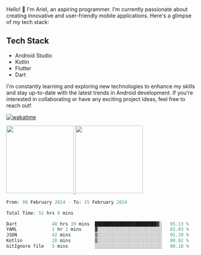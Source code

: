 Hello! 👋 I'm Ariel, an aspiring programmer. I'm currently passionate about creating innovative and user-friendly mobile applications. Here's a glimpse of my tech stack:

## Tech Stack

- Android Studio
- Kotlin
- Flutter
- Dart

I'm constantly learning and exploring new technologies to enhance my skills and stay up-to-date with the latest trends in Android development. If you're interested in collaborating or have any exciting project ideas, feel free to reach out!

[![wakatime](https://wakatime.com/badge/user/3a9424b2-a7e9-45b1-b004-c0da731ae6d1.svg)](https://wakatime.com/@3a9424b2-a7e9-45b1-b004-c0da731ae6d1)

<p align="left">
<a href="https://github.com/MattRiel">
  <img height="180em" src="https://github-readme-stats-eight-theta.vercel.app/api?username=MattRiel&show_icons=true&theme=dark&include_all_commits=true&count_private=true"/>
  <img height="180em" src="https://github-readme-stats-eight-theta.vercel.app/api/top-langs/?username=MattRiel&layout=compact&langs_count=8&theme=dark"/>
</a>
</p>

<!-- <img width="63.5%" src="https://github-readme-stats.vercel.app/api/wakatime?username=arielmatius&layuout=compact&theme=nightowl&v=2&hide_border=true" alt="Wakatime Stats" /> -->


<!--START_SECTION:waka-->

```dart
From: 08 February 2024 - To: 15 February 2024

Total Time: 51 hrs 8 mins

Dart             48 hrs 39 mins  ███████████████████████▓░   95.13 %
YAML             1 hr 2 mins     ▓░░░░░░░░░░░░░░░░░░░░░░░░   02.03 %
JSON             42 mins         ▒░░░░░░░░░░░░░░░░░░░░░░░░   01.39 %
Kotlin           28 mins         ▒░░░░░░░░░░░░░░░░░░░░░░░░   00.92 %
GitIgnore file   5 mins          ░░░░░░░░░░░░░░░░░░░░░░░░░   00.18 %
```

<!--END_SECTION:waka-->
